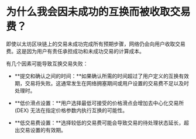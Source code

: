 # 为什么我会因未成功的互换而被收取交易费？

即使以太坊区块链上的交易未成功完成所有预期步骤，网络仍会向用户收取交易费。这是因为用户有责任承担成功和未成功交易的计算成本。

有几个因素可能导致互换交易失败：

- **提交和确认之间的时间：**如果确认所需的时间超过了用户定义的互换有效期，交易将失败。这通常发生在网络拥塞期间或用户设置的交易费不足以及时处理时。

- **低价滑点设置：**用户选择最低可接受的价格滑点会增加去中心化交易所 (DEX) 无法在指定价格参数内执行互换的可能性。

- **低交易费设置：**选择较低的交易费可能会导致交易的待处理状态延长，超出交易设置的有效期。